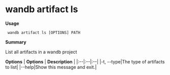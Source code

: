 # wandb artifact ls

**Usage**

` wandb artifact ls [OPTIONS] PATH`

**Summary**

List all artifacts in a wandb project


**Options**
| **Options** | **Description** |
|:--|:--|:--|
|-t, --type|The type of artifacts to list|
|--help|Show this message and exit.|


